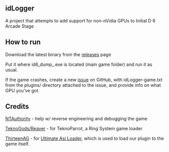 ## idLogger

A project that attempts to add support for non-nVidia GPUs to Initial D 6 Arcade Stage


## How to run

Download the latest binary from the [releases](https://github.com/avail/idLogger/releases) page

Put it where id6_dump_.exe is located (main game folder) and run it as usual.

If the game crashes, create a new [issue](https://github.com/avail/idLogger/issues) on GitHub, with idLogger-game.txt from the plugins/ directory attached to the issue, and provide info on what GPU you've got.

## Credits

[NTAuthority](//github.com/nta) - help w/ reverse engineering and debugging the game

[TeknoGods/Reaver](//teknogods.com) - for TeknoParrot, a Ring System game loader

[ThirteenAG](//github.com/ThirteenAG) - for [Ultimate Asi Loader](https://github.com/ThirteenAG/Ultimate-ASI-Loader), which is used to load our plugin to the game itself.